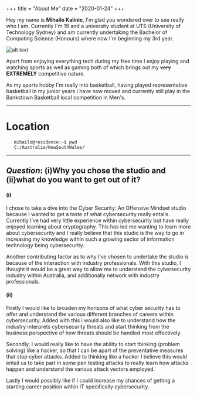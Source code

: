 +++
title = "About Me"
date = "2020-01-24"
+++

Hey my name is **Mihailo Kalinic**, I'm glad you wondered over to see really who I am. Currently I'm 19 and a university student at UTS (University of Technology Sydney) and am currently undertaking the Bachelor of Computing Science (Honours) where now I'm beginning my 3rd year.

![alt text](/personal.png)

Apart from enjoying everything tech during my free time I enjoy playing and watching sports as well as gaming both of which brings out my ~~very~~ **EXTREMELY** competitive nature.

As my sports hobby I'm really into basketball, having played representative basketball in my junior years I have now moved and currently still play in the Bankstown Basketball local competition in Men's.
*************************
# Location
       mihailo@residence:~$ pwd
       C:/Australia/NewSouthWales/
****************************
## *Question*: (i)Why you chose the studio and (ii)what do you want to get out of it?

#### (i)

I chose to take a dive into the Cyber Security: An Offensive Mindset studio because I wanted to get a taste of what cybersecurity really entails. Currently I’ve had very little experience within cybersecurity but have really enjoyed learning about cryptography. This has led me wanting to learn more about cybersecurity and I really believe that this studio is the way to go in increasing my knowledge within such a growing sector of information technology being cybersecurity.

Another contributing factor as to why I’ve chosen to undertake the studio is because of the interaction with industry professionals. With this studio, I thought it would be a great way to allow me to understand the cybersecurity industry within Australia, and additionally network with industry professionals.

#### (ii)

Firstly I would like to broaden my horizons of what cyber security has to offer and understand the various different branches of careers within cybersecurity. Added with this i would also like to understand how the industry interprets cybersecurity threats and start thinking from the business perspective of how threats should be handled most effectively.

Secondly, I would really like to have the ability to start thinking (problem solving) like a hacker, so that I can be apart of the preventative measures that stop cyber attacks. Added to thinking like a hacker I believe this would entail us to take part in some pen testing attacks to really learn how attacks happen and understand the various attack vectors employed.  

Lastly I would possibly like if I could increase my chances of getting a starting career position within IT specifically cybersecurity.
